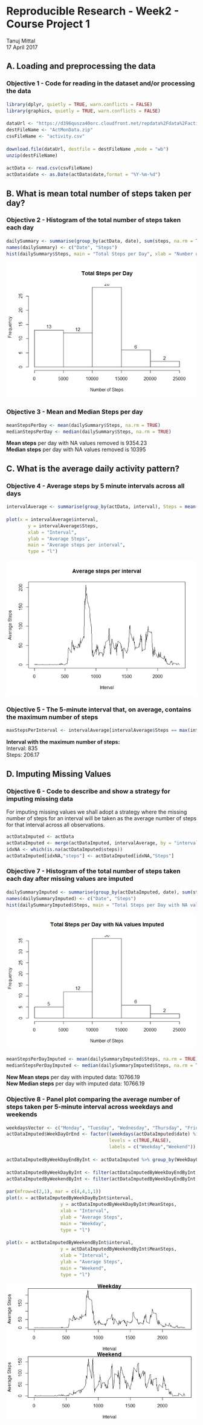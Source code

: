 # Reproducible Research - Week2 - Course Project 1
Tanuj Mittal  
17 April 2017  



## A. Loading and preprocessing the data
### Objective 1 - Code for reading in the dataset and/or processing the data


```r
library(dplyr, quietly = TRUE, warn.conflicts = FALSE)
library(graphics, quietly = TRUE, warn.conflicts = FALSE)

dataUrl <- "https://d396qusza40orc.cloudfront.net/repdata%2Fdata%2Factivity.zip"
destFileName <- "ActMonData.zip"
csvFileName <- "activity.csv"

download.file(dataUrl, destfile = destFileName ,mode = "wb")
unzip(destFileName)

actData <- read.csv(csvFileName)
actData$date <- as.Date(actData$date,format = "%Y-%m-%d")
```
## B. What is mean total number of steps taken per day?
### Objective 2 - Histogram of the total number of steps taken each day


```r
dailySummary <- summarise(group_by(actData, date), sum(steps, na.rm = TRUE ))
names(dailySummary) <- c("Date", "Steps")
hist(dailySummary$Steps, main = "Total Steps per Day", xlab = "Number of Steps", ylab = "Frequency", labels = TRUE)
```

![](PA1_template_files/figure-html/obj2-1.png)<!-- -->

### Objective 3 - Mean and Median Steps per day

```r
meanStepsPerDay <- mean(dailySummary$Steps, na.rm = TRUE)
medianStepsPerDay <- median(dailySummary$Steps, na.rm = TRUE)
```
**Mean steps** per day with NA values removed is 
    9354.23  
**Median steps** per day with NA values removed is 
    10395  

## C. What is the average daily activity pattern?
### Objective 4 - Average steps by 5 minute intervals across all days

```r
intervalAverage <- summarise(group_by(actData, interval), Steps = mean(steps, na.rm = TRUE ))

plot(x = intervalAverage$interval, 
        y = intervalAverage$Steps, 
        xlab = "Interval", 
        ylab = "Average Steps", 
        main = "Average steps per interval", 
        type = "l")
```

![](PA1_template_files/figure-html/obj4-1.png)<!-- -->

### Objective 5 - The 5-minute interval that, on average, contains the maximum number of steps

```r
maxStepsPerInterval <- intervalAverage[intervalAverage$Steps == max(intervalAverage$Steps),]
```
**Interval with the maximum number of steps:**  
Interval: 835  
Steps: 206.17  

## D. Imputing Missing Values
### Objective 6 - Code to describe and show a strategy for imputing missing data
For imputing missing values we shall adopt a strategy where the missing number of
steps for an interval will be taken as the average number of steps for that 
interval across all observations.

```r
actDataImputed <- actData
actDataImputed <- merge(actDataImputed, intervalAverage, by = "interval")
idxNA <- which(is.na(actDataImputed$steps))
actDataImputed[idxNA,"steps"] <- actDataImputed[idxNA,"Steps"] 
```

### Objective 7 - Histogram of the total number of steps taken each day after missing values are imputed

```r
dailySummaryImputed <- summarise(group_by(actDataImputed, date), sum(steps, na.rm = TRUE ))
names(dailySummaryImputed) <- c("Date", "Steps")
hist(dailySummaryImputed$Steps, main = "Total Steps per Day with NA values Imputed", xlab = "Number of Steps", ylab = "Frequency", labels = TRUE)
```

![](PA1_template_files/figure-html/obj7-1.png)<!-- -->

```r
meanStepsPerDayImputed <- mean(dailySummaryImputed$Steps, na.rm = TRUE)
medianStepsPerDayImputed <- median(dailySummaryImputed$Steps, na.rm = TRUE)
```
**New Mean steps** per day with imputed data: 10766.19  
**New Median steps** per day with imputed data: 10766.19

### Objective 8 - Panel plot comparing the average number of steps taken per 5-minute interval across weekdays and weekends

```r
weekdaysVector <- c("Monday", "Tuesday", "Wednesday", "Thursday", "Friday")
actDataImputed$WeekDayOrEnd <- factor((weekdays(actDataImputed$date) %in% weekdaysVector), 
                                      levels = c(TRUE,FALSE), 
                                      labels = c("Weekday","Weekend"))

actDataImputedByWeekDayEndByInt <- actDataImputed %>% group_by(WeekDayOrEnd, interval) %>% summarize(MeanSteps = mean(steps))

actDataImputedByWeekDayByInt <- filter(actDataImputedByWeekDayEndByInt,WeekDayOrEnd == "Weekday")
actDataImputedByWeekendByInt <- filter(actDataImputedByWeekDayEndByInt,WeekDayOrEnd == "Weekend")

par(mfrow=c(2,1), mar = c(4,4,1,1)) 
plot(x = actDataImputedByWeekDayByInt$interval, 
                    y = actDataImputedByWeekDayByInt$MeanSteps, 
                    xlab = "Interval", 
                    ylab = "Average Steps", 
                    main = "Weekday", 
                    type = "l")

plot(x = actDataImputedByWeekendByInt$interval, 
                    y = actDataImputedByWeekendByInt$MeanSteps, 
                    xlab = "Interval", 
                    ylab = "Average Steps", 
                    main = "Weekend", 
                    type = "l")
```

![](PA1_template_files/figure-html/obj8-1.png)<!-- -->

